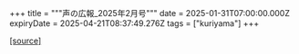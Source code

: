 +++
title = """声の広報_2025年2月号"""
date = 2025-01-31T07:00:00.000Z
expiryDate = 2025-04-21T08:37:49.276Z
tags = ["kuriyama"]
+++


[[source]](https://www.town.kuriyama.hokkaido.jp/site/koho/30282.html)
